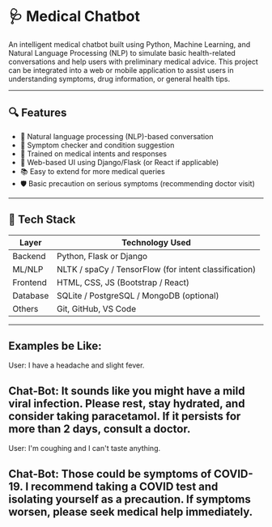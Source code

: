 # 🩺 Medical Chatbot

An intelligent medical chatbot built using Python, Machine Learning, and Natural Language Processing (NLP) to simulate basic health-related conversations and help users with preliminary medical advice. This project can be integrated into a web or mobile application to assist users in understanding symptoms, drug information, or general health tips.

---

## 🔍 Features

- 🤖 Natural language processing (NLP)-based conversation
- 💊 Symptom checker and condition suggestion
- 🧠 Trained on medical intents and responses
- 📱 Web-based UI using Django/Flask (or React if applicable)
- 📚 Easy to extend for more medical queries
- 🛡️ Basic precaution on serious symptoms (recommending doctor visit)

---

## 🧰 Tech Stack

| Layer         | Technology Used                          |
|---------------|-------------------------------------------|
| Backend       | Python, Flask or Django                  |
| ML/NLP        | NLTK / spaCy / TensorFlow (for intent classification) |
| Frontend      | HTML, CSS, JS (Bootstrap / React)        |
| Database      | SQLite / PostgreSQL / MongoDB (optional) |
| Others        | Git, GitHub, VS Code                     |

---

Examples be Like:
-----------------
User:
I have a headache and slight fever.

Chat-Bot:
It sounds like you might have a mild viral infection. Please rest, stay hydrated, and consider taking paracetamol. If it persists for more than 2 days, consult a doctor.
--------------------------------------------------------------------------------------------------------------------------------------------------------------------------
User:
I'm coughing and I can't taste anything.

Chat-Bot:
Those could be symptoms of COVID-19. I recommend taking a COVID test and isolating yourself as a precaution. If symptoms worsen, please seek medical help immediately.
------------------------------------------------------------------------------------------------------------------------------------------------------------------------
